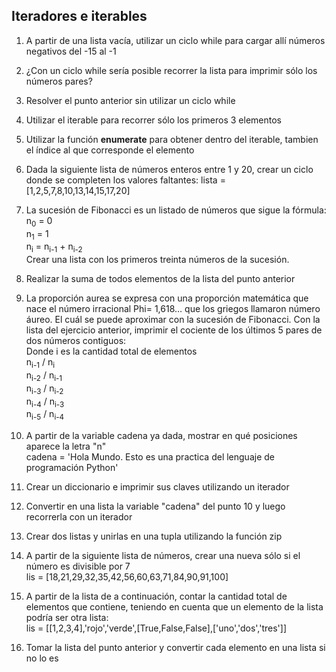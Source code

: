 ## Iteradores e iterables

1. A partir de una lista vacía, utilizar un ciclo while para cargar allí números negativos del -15 al -1

2. ¿Con un ciclo while sería posible recorrer la lista para imprimir sólo los números pares?

3. Resolver el punto anterior sin utilizar un ciclo while

4. Utilizar el iterable para recorrer sólo los primeros 3 elementos

5. Utilizar la función **enumerate** para obtener dentro del iterable, tambien el índice al que corresponde el elemento

6. Dada la siguiente lista de números enteros entre 1 y 20, crear un ciclo donde se completen los valores faltantes: lista = [1,2,5,7,8,10,13,14,15,17,20]

7. La sucesión de Fibonacci es un listado de números que sigue la fórmula: <br>
   n<sub>0</sub> = 0<br>
   n<sub>1</sub> = 1<br>
   n<sub>i</sub> = n<sub>i-1</sub> + n<sub>i-2</sub><br>
   Crear una lista con los primeros treinta números de la sucesión.<br>

8. Realizar la suma de todos elementos de la lista del punto anterior

9. La proporción aurea se expresa con una proporción matemática que nace el número irracional Phi= 1,618… que los griegos llamaron número áureo. El cuál se puede aproximar con la sucesión de Fibonacci. Con la lista del ejercicio anterior, imprimir el cociente de los últimos 5 pares de dos números contiguos:<br>
   Donde i es la cantidad total de elementos<br>
   n<sub>i-1</sub> / n<sub>i</sub><br>
   n<sub>i-2</sub> / n<sub>i-1</sub><br>
   n<sub>i-3</sub> / n<sub>i-2</sub><br>
   n<sub>i-4</sub> / n<sub>i-3</sub><br>
   n<sub>i-5</sub> / n<sub>i-4</sub><br>

10. A partir de la variable cadena ya dada, mostrar en qué posiciones aparece la letra "n"<br>
    cadena = 'Hola Mundo. Esto es una practica del lenguaje de programación Python'

11. Crear un diccionario e imprimir sus claves utilizando un iterador

12. Convertir en una lista la variable "cadena" del punto 10 y luego recorrerla con un iterador

13. Crear dos listas y unirlas en una tupla utilizando la función zip

14. A partir de la siguiente lista de números, crear una nueva sólo si el número es divisible por 7<br>
    lis = [18,21,29,32,35,42,56,60,63,71,84,90,91,100]

15. A partir de la lista de a continuación, contar la cantidad total de elementos que contiene, teniendo en cuenta que un elemento de la lista podría ser otra lista:<br>
    lis = [[1,2,3,4],'rojo','verde',[True,False,False],['uno','dos','tres']]

16. Tomar la lista del punto anterior y convertir cada elemento en una lista si no lo es
